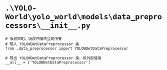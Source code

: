 # `.\YOLO-World\yolo_world\models\data_preprocessors\__init__.py`

```
# 版权声明，版权归腾讯公司所有
# 导入 YOLOWDetDataPreprocessor 类
from .data_preprocessor import YOLOWDetDataPreprocessor

# 导出 YOLOWDetDataPreprocessor 类，供外部使用
__all__ = ['YOLOWDetDataPreprocessor']
```